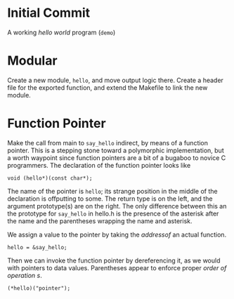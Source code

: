 # Initial Commit

A working _hello world_ program (`demo`)

# Modular

Create a new module, `hello`, and move output logic there. Create a header file for the exported function, and extend the Makefile to link the new module.

# Function Pointer

Make the call from main to `say_hello` indirect, by means of a function pointer. This is a stepping stone toward a polymorphic implementation, but a worth waypoint since function pointers are a bit of a bugaboo to novice C programmers. The declaration of the function pointer looks like

```
void (hello*)(const char*);
```

The name of the pointer is `hello`; its strange position in the middle of the declaration is offputting to some. The return type is on the left, and the argument prototype(s) are on the right. The only difference between this an the prototype for `say_hello` in hello.h is the presence of the asterisk after the name and the parentheses wrapping the name and asterisk.

We assign a value to the pointer by taking the _addressof_ an actual function.

```
hello = &say_hello;
```

Then we can invoke the function pointer by dereferencing it, as we would with pointers to data values. Parentheses appear to enforce proper _order of operation s_.

```
(*hello)("pointer");
```
